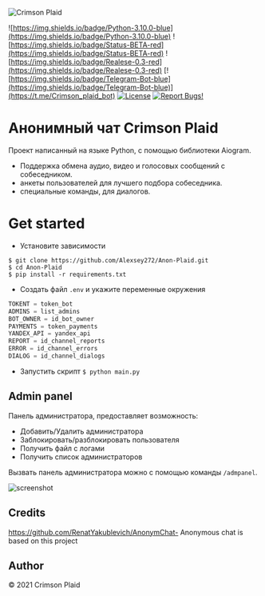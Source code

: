 ![Crimson Plaid](https://i.imgur.com/BBeyWph.jpeg)

![https://img.shields.io/badge/Python-3.10.0-blue](https://img.shields.io/badge/Python-3.10.0-blue)
![https://img.shields.io/badge/Status-BETA-red](https://img.shields.io/badge/Status-BETA-red) ![https://img.shields.io/badge/Realese-0.3-red](https://img.shields.io/badge/Realese-0.3-red) [![https://img.shields.io/badge/Telegram-Bot-blue](https://img.shields.io/badge/Telegram-Bot-blue)](https://t.me/Crimson_plaid_bot) [![License](https://img.shields.io/badge/license-GPL-green)](LICENSE) [![Report Bugs!](https://badgen.net/badge/🐞%20Report%20/Bugs/red)](https://t.me/anochat_support)


# Анонимный чат Crimson Plaid    
Проект написанный на языке Python, с помощью библиотеки Aiogram.

* Поддержка обмена аудио, видео и голосовых сообщений с собеседником. 
* анкеты пользователей для лучшего подбора собеседника.
* специальные команды, для диалогов.

# Get started
* Установите зависимости
```
$ git clone https://github.com/Alexsey272/Anon-Plaid.git
$ cd Anon-Plaid
$ pip install -r requirements.txt
```
* Создать файл `.env` и укажите переменные окружения
```Python
TOKENT = token_bot
ADMINS = list_admins
BOT_OWNER = id_bot_owner
PAYMENTS = token_payments
YANDEX_API = yandex_api
REPORT = id_channel_reports
ERROR = id_channel_errors
DIALOG = id_channel_dialogs
```
* Запустить скрипт
`$ python main.py`

## Admin panel
Панель администратора, предоставляет возможность:
* Добавить/Удалить администратора
* Заблокировать/разблокировать пользователя
* Получить файл с логами
* Получить список администраторов

Вызвать панель администратора можно с помощью команды `/admpanel`.

![screenshot](https://i.imgur.com/hpZ222y.jpeg)

## Credits  
https://github.com/RenatYakublevich/AnonymChat- Anonymous chat is based on this project

## Author  
© 2021 Crimson Plaid
